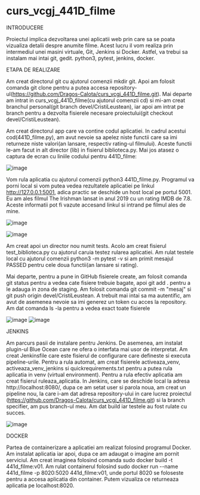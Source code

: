 # curs_vcgj_441D_filme


INTRODUCERE


Proiectul implica dezvoltarea unei aplicatii web prin care sa se poata vizualiza detalii despre anumite filme. Acest lucru il vom realiza prin intermediul unei masini virtuale, Git, Jenkins si Docker. Astfel, va trebui sa instalam mai intai git, gedit. python3, pytest, jenkins, docker.


ETAPA DE REALIZARE


Am creat directorul git cu ajutorul comenzii mkdir git. Apoi am folosit comanda git clone pentru a putea accesa repository-ul(https://github.com/Dragos-Calota/curs_vcgj_441D_filme.git). 
Mai departe am intrat in curs_vcgj_441D_filme(cu ajutorul comenzii cd) si mi-am creat branchul personal(git branch devel/CristiLeustean), iar apoi am intrat pe branch pentru a dezvolta fisierele necesare proiectului(git checkout devel/CristiLeustean).

Am creat directorul app care va contine codul aplicatiei. In cadrul acestui cod(441D_filme.py), am avut nevoie sa apelez niste functii care sa imi returneze niste valori(an lansare, respectiv rating-ul filmului). Aceste functii le-am facut in alt director (lib) in fisierul biblioteca.py. Mai jos atasez o captura de ecran cu liniile codului pentru 441D_filme:

![image](https://github.com/Dragos-Calota/curs_vcgj_441D_filme/assets/121881599/97f3ca97-c7bc-447f-b518-ddc460b48788)

Vom rula aplicatia cu ajutorul comenzii python3 441D_filme.py. Programul va porni local si vom putea vedea rezultatele aplicatiei pe linkul http://127.0.0.1:5001, adica practic se deschide un host local pe portul 5001.
Eu am ales filmul The Irishman lansat in anul 2019 cu un rating IMDB de 7.8. Aceste informatii pot fi vazute accesand linkul si intrand pe filmul ales de mine.



![image](https://github.com/Dragos-Calota/curs_vcgj_441D_filme/assets/121881599/922a5f28-2ff2-489c-b8d9-cc5146110685)

![image](https://github.com/Dragos-Calota/curs_vcgj_441D_filme/assets/121881599/37898da2-12c0-4748-96a5-ffb41e9361e0)
 
Am creat apoi un director nou numit tests. Acolo am creat fisierul test_biblioteca.py cu ajutorul caruia testez rularea aplicatiei. Am rulat testele local cu ajutorul comenzii python3 -m pytest -v si am primit mesajul PASSED pentru cele doua functii(an lansare si rating). 

Mai departe, pentru a pune in GitHub fisierele create, am folosit comanda git status pentru a vedea cate fisiere trebuie bagate, apoi git add . pentru a le adauga in zona de staging. Am folosit comanda git commit -m "mesaj" si git push origin devel/CristiLeustean. A trebuit mai intai sa ma autentific, am avut de asemenea nevoie sa imi generez un token cu acces la repository. Am dat comanda ls -la pentru a vedea exact toate fisierele


![image](https://github.com/Dragos-Calota/curs_vcgj_441D_filme/assets/121881599/44d991f0-d2bd-4aa6-96ef-2bab4ee819fe)
![image](https://github.com/Dragos-Calota/curs_vcgj_441D_filme/assets/121881599/1e330b4d-0ebd-417a-8b28-9d1a2414b007)


JENKINS 

Am parcurs pasii de instalare pentru Jenkins. De asemenea, am instalat plugin-ul Blue Ocean care ne ofera o interfata mai usor de interpretat. Am creat Jenkinsfile care este fisierul de configurare care defineste si executa pipeline-urile. Pentru a rula automat, am creat fisierele activeaza_venv, activeaza_venv_jenkins si quickrequirements.txt pentru a putea rula aplicatia in venv (virtual environment). Pentru a rula efectiv aplicatia am creat fisierul ruleaza_aplicatia. In Jenkins, care se deschide local la adresa http://localhost:8080/, dupa ce am setat user si parola noua, am creat un pipeline nou, la care i-am dat adresa repository-ului in care lucrez proiectul (https://github.com/Dragos-Calota/curs_vcgj_441D_filme.git) si la branch specifier, am pus branch-ul meu. Am dat build iar testele au fost rulate cu succes.


![image](https://github.com/Dragos-Calota/curs_vcgj_441D_filme/assets/121881599/2861d80c-21e8-469c-bab3-af727fac3377)



DOCKER

Partea de containerizare a aplicatiei am realizat folosind programul Docker. Am instalat aplicatia iar apoi, dupa ce am adaugat o imagine am pornit serviciul. Am creat imaginea folosind comanda sudo docker build -t 441d_filme:v01. Am rulat containerul folosind sudo docker run --name 441d_filme -p 8020:5020 441d_filme:v01, unde portul 8020 se foloseste pentru a accesa aplicatia din container.
Putem vizualiza ce returneaza aplicatia pe localhost:8020.







